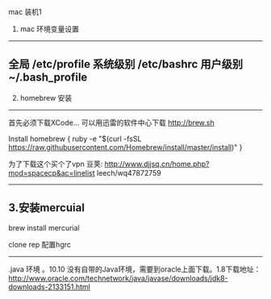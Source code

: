 mac 装机1
1. mac 环境变量设置
-----------------------------------------------------------------------------------------------------------------------------
全局 /etc/profile
系统级别 /etc/bashrc
用户级别 ~/.bash_profile
-----------------------------------------------------------------------------------------------------------------------------

2. homebrew 安装
-----------------------------------------------------------------------------------------------------------------------------
首先必须下载XCode... 可以用迅雷的软件中心下载
http://brew.sh 

Install homebrew {
ruby -e "$(curl -fsSL https://raw.githubusercontent.com/Homebrew/install/master/install)"
}

为了下载这个买个了vpn  豆荚:
http://www.djjsq.cn/home.php?mod=spacecp&ac=linelist 
leech/wq47872759

-----------------------------------------------------------------------------------------------------------------------------
3.安装mercuial
-----------------------------------------------------------------------------------------------------------------------------
brew install mercurial

clone rep
配置hgrc


-----------------------------------------------------------------------------------------------------------------------------




.java 环境 。10.10 没有自带的Java环境，需要到oracle上面下载。1.8下载地址：http://www.oracle.com/technetwork/java/javase/downloads/jdk8-downloads-2133151.html

